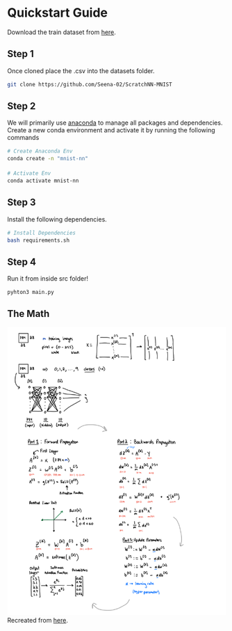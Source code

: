 # Quickstart Guide

Download the train dataset from [here](https://www.kaggle.com/datasets/oddrationale/mnist-in-csv?select=mnist_train.csv).

## Step 1

Once cloned place the .csv into the datasets folder.

```bash
git clone https://github.com/Seena-02/ScratchNN-MNIST
```

## Step 2

We will primarily use [anaconda](https://www.anaconda.com/download) to manage all packages and dependencies. Create a new conda environment and activate it by running the following commands

```bash
# Create Anaconda Env
conda create -n "mnist-nn"

# Activate Env
conda activate mnist-nn
```

## Step 3

Install the following dependencies.

```bash
# Install Dependencies
bash requirements.sh
```

## Step 4

Run it from inside src folder!

```bash
pyhton3 main.py
```

## The Math

![notes](assets/nn.png)
Recreated from [here](https://www.youtube.com/watch?v=w8yWXqWQYmU&t=732s).
